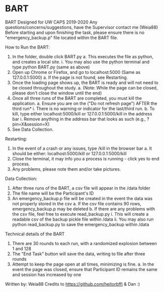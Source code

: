 # BART
BART Designed for UW CAPS 2019-2020
Any questions/concerns/suggestions, have the Supervisor contact me (Weia88)
Before starting and upon finishing the task, please ensure there is no "emergency_backup.p" file located within the BART file.

How to Run the BART:
  1. In the folder, double click BART.py
      a. This executes the file as python, and creates a local site.
          i. You may also use the python terminal and type python BART.py (same as above)
  2. Open up Chrome or Firefox, and go to localhost:5000 (Same as 127.0.0.1:5000)
      a. If the page is not found, see Restarting.
  3. Once the loading page shows up, the BART is ready and will not need to be closed throughout the study.
      a. (Note: While the page can be closed, please don't close the window until the end)
  4. Once all three runs of the BART are completed, you must kill the application.
      a. Ensure you are on the ("Do not refresh page") AFTER the third run*
          i. There is no warning or indicator for the last/third run.
      b. To kill, type either localhost:5000/kill or 127.0.0.1:5000/kill in the address bar
          i. Remove anything in the address bar that looks as such (e.g., ?pin=X&session=X)
  5. See Data Collection.

Restarting:
  1. In the event of a crash or any issues, type /kill in the browser bar
      a.  It should be either: localhost:5000/kill or 127.0.0.1:5000/kill
  2. Close the terminal, it may info you a process is running - click yes to end process.
  3. Any problems, please note them and/or take pictures.


Data Collection:
  1. After three runs of the BART, a csv file will appear in the /data folder
  2. The file name will be the Participant's ID
  3. An emergency_backup.p file will be created in the event the data was not properly stored in the csv
      a. If the csv file contains 90 rows, emergency_backup.p may be deleted
      b. If there are any problems with the csv file, feel free to execute read_backup.py
          i. This will create a readable csv of the backup pickle file within /data
          ii. You may also run python read_backup.py to save the emergency_backup within /data

Technical details of the BART
  1. There are 30 rounds to each run, with a randomized explosion between 1 and 128
  2. The "End Task" button will save the data, writing to file after three rounds
  3. Attempt to keep the page open at all times, minimizing is fine.
      a. In the event the page was closed, ensure that
          Participant ID remains the same and session has increased by one



Written by: Weia88
Credits to https://github.com/heitorbffi & Dan :)
